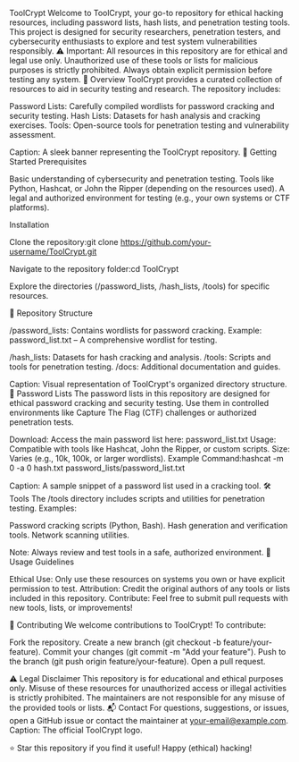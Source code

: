 ToolCrypt
Welcome to ToolCrypt, your go-to repository for ethical hacking resources, including password lists, hash lists, and penetration testing tools. This project is designed for security researchers, penetration testers, and cybersecurity enthusiasts to explore and test system vulnerabilities responsibly.
⚠️ Important: All resources in this repository are for ethical and legal use only. Unauthorized use of these tools or lists for malicious purposes is strictly prohibited. Always obtain explicit permission before testing any system.
📖 Overview
ToolCrypt provides a curated collection of resources to aid in security testing and research. The repository includes:

Password Lists: Carefully compiled wordlists for password cracking and security testing.
Hash Lists: Datasets for hash analysis and cracking exercises.
Tools: Open-source tools for penetration testing and vulnerability assessment.

Caption: A sleek banner representing the ToolCrypt repository.
🚀 Getting Started
Prerequisites

Basic understanding of cybersecurity and penetration testing.
Tools like Python, Hashcat, or John the Ripper (depending on the resources used).
A legal and authorized environment for testing (e.g., your own systems or CTF platforms).

Installation

Clone the repository:git clone https://github.com/your-username/ToolCrypt.git


Navigate to the repository folder:cd ToolCrypt


Explore the directories (/password_lists, /hash_lists, /tools) for specific resources.

📂 Repository Structure

/password_lists: Contains wordlists for password cracking.
Example: password_list.txt – A comprehensive wordlist for testing.


/hash_lists: Datasets for hash cracking and analysis.
/tools: Scripts and tools for penetration testing.
/docs: Additional documentation and guides.

Caption: Visual representation of ToolCrypt's organized directory structure.
🔑 Password Lists
The password lists in this repository are designed for ethical password cracking and security testing. Use them in controlled environments like Capture The Flag (CTF) challenges or authorized penetration tests.

Download: Access the main password list here: password_list.txt
Usage: Compatible with tools like Hashcat, John the Ripper, or custom scripts.
Size: Varies (e.g., 10k, 100k, or larger wordlists).
Example Command:hashcat -m 0 -a 0 hash.txt password_lists/password_list.txt



Caption: A sample snippet of a password list used in a cracking tool.
🛠️ Tools
The /tools directory includes scripts and utilities for penetration testing. Examples:

Password cracking scripts (Python, Bash).
Hash generation and verification tools.
Network scanning utilities.

Note: Always review and test tools in a safe, authorized environment.
📜 Usage Guidelines

Ethical Use: Only use these resources on systems you own or have explicit permission to test.
Attribution: Credit the original authors of any tools or lists included in this repository.
Contribute: Feel free to submit pull requests with new tools, lists, or improvements!

🤝 Contributing
We welcome contributions to ToolCrypt! To contribute:

Fork the repository.
Create a new branch (git checkout -b feature/your-feature).
Commit your changes (git commit -m "Add your feature").
Push to the branch (git push origin feature/your-feature).
Open a pull request.

⚠️ Legal Disclaimer
This repository is for educational and ethical purposes only. Misuse of these resources for unauthorized access or illegal activities is strictly prohibited. The maintainers are not responsible for any misuse of the provided tools or lists.
📬 Contact
For questions, suggestions, or issues, open a GitHub issue or contact the maintainer at your-email@example.com.
Caption: The official ToolCrypt logo.

⭐ Star this repository if you find it useful! Happy (ethical) hacking!
